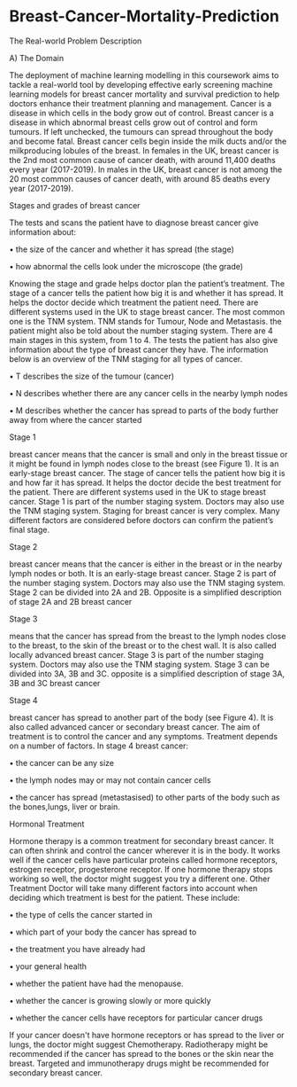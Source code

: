 # Breast-Cancer-Mortality-Prediction

The Real-world Problem Description

A) The Domain

The deployment of machine learning modelling in this coursework aims to tackle a real-world tool by
developing effective early screening machine learning models for breast cancer mortality and survival
prediction to help doctors enhance their treatment planning and management.
Cancer is a disease in which cells in the body grow out of control. Breast cancer is a disease in which
abnormal breast cells grow out of control and form tumours. If left unchecked, the tumours can spread
throughout the body and become fatal. Breast cancer cells begin inside the milk ducts and/or the milkproducing lobules of the breast.
In females in the UK, breast cancer is the 2nd most common cause of cancer death, with around 11,400
deaths every year (2017-2019). In males in the UK, breast cancer is not among the 20 most common causes
of cancer death, with around 85 deaths every year (2017-2019).

Stages and grades of breast cancer

The tests and scans the patient have to diagnose breast cancer give information about:

• the size of the cancer and whether it has spread (the stage)

• how abnormal the cells look under the microscope (the grade)

Knowing the stage and grade helps doctor plan the patient’s treatment. The stage of a cancer tells the patient
how big it is and whether it has spread. It helps the doctor decide which treatment the patient need.
There are different systems used in the UK to stage breast cancer. The most common one is the TNM
system. TNM stands for Tumour, Node and Metastasis. the patient might also be told about the number
staging system. There are 4 main stages in this system, from 1 to 4.
The tests the patient has also give information about the type of breast cancer they have.
The information below is an overview of the TNM staging for all types of cancer.

• T describes the size of the tumour (cancer)

• N describes whether there are any cancer cells in the nearby lymph nodes

• M describes whether the cancer has spread to parts of the body further away from where the cancer started

Stage 1 

breast cancer means that the cancer is small and only in the
breast tissue or it might be found in lymph nodes close to the breast
(see Figure 1). It is an early-stage breast cancer.
The stage of cancer tells the patient how big it is and how far it has
spread. It helps the doctor decide the best treatment for the
patient. There are different systems used in the UK to stage breast
cancer. Stage 1 is part of the number staging system. Doctors may also
use the TNM staging system.
Staging for breast cancer is very complex. Many different factors are
considered before doctors can confirm the patient’s final stage.

Stage 2 

breast cancer means that the cancer is either in the breast or in the
nearby lymph nodes or both. It is an early-stage breast cancer.
Stage 2 is part of the number staging system. Doctors may also use the TNM
staging system.
Stage 2 can be divided into 2A and 2B. Opposite is a simplified description
of stage 2A and 2B breast cancer

Stage 3 

means that the cancer has spread from the breast to the lymph
nodes close to the breast, to the skin of the breast or to the chest wall. It is
also called locally advanced breast cancer. Stage 3 is part of the number
staging system. Doctors may also use the TNM staging system.
Stage 3 can be divided into 3A, 3B and 3C. opposite is a simplified description of
stage 3A, 3B and 3C breast cancer

Stage 4 

breast cancer has spread to another part of the body (see Figure 4). It is also
called advanced cancer or secondary breast cancer. The aim of treatment is to control
the cancer and any symptoms. Treatment depends on a number of factors.
In stage 4 breast cancer:

• the cancer can be any size

• the lymph nodes may or may not contain cancer cells

• the cancer has spread (metastasised) to other parts of the body such as the bones,lungs, liver or brain.

Hormonal Treatment

Hormone therapy is a common treatment for secondary breast cancer. It can often shrink and control the
cancer wherever it is in the body. It works well if the cancer cells have particular proteins called hormone
receptors, estrogen receptor, progesterone receptor.
If one hormone therapy stops working so well, the doctor might suggest you try a different one.
Other Treatment
Doctor will take many different factors into account when deciding which treatment is best for the
patient. These include:

• the type of cells the cancer started in

• which part of your body the cancer has spread to

• the treatment you have already had

• your general health

• whether the patient have had the menopause.

• whether the cancer is growing slowly or more quickly

• whether the cancer cells have receptors for particular cancer drugs

If your cancer doesn't have hormone receptors or has spread to the liver or lungs, the doctor might suggest
Chemotherapy. Radiotherapy might be recommended if the cancer has spread to the bones or the skin near
the breast. Targeted and immunotherapy drugs might be recommended for secondary breast cancer.
